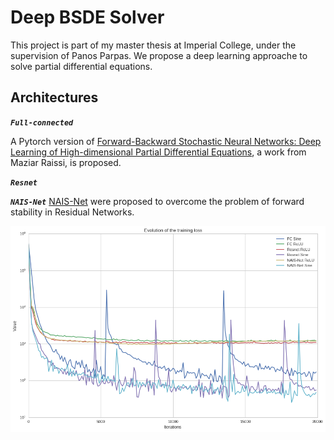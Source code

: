 # Deep BSDE Solver

This project is part of my master thesis at Imperial College, under the supervision of Panos Parpas. We propose a deep learning approache to solve partial differential equations. 

## Architectures


_**`Full-connected`**_ 

A Pytorch version of [Forward-Backward Stochastic Neural Networks: Deep Learning of High-dimensional Partial Differential Equations](https://arxiv.org/pdf/1804.07010.pdf), a work from Maziar Raissi, is proposed. 

_**`Resnet`**_ 


_**`NAIS-Net`**_ [NAIS-Net](https://arxiv.org/abs/1804.07209) were proposed to overcome the problem of forward stability in Residual Networks. 

![image](plots/comparison.png)





